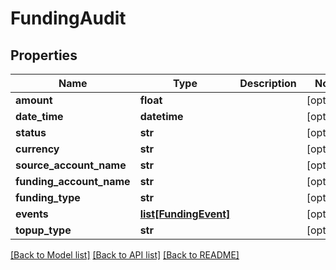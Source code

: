 # FundingAudit

## Properties
Name | Type | Description | Notes
------------ | ------------- | ------------- | -------------
**amount** | **float** |  | [optional] 
**date_time** | **datetime** |  | [optional] 
**status** | **str** |  | [optional] 
**currency** | **str** |  | [optional] 
**source_account_name** | **str** |  | [optional] 
**funding_account_name** | **str** |  | [optional] 
**funding_type** | **str** |  | [optional] 
**events** | [**list[FundingEvent]**](FundingEvent.md) |  | [optional] 
**topup_type** | **str** |  | [optional] 

[[Back to Model list]](../README.md#documentation-for-models) [[Back to API list]](../README.md#documentation-for-api-endpoints) [[Back to README]](../README.md)


